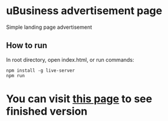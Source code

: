 # uBusiness advertisement page
Simple landing page advertisement
## How to run
In root directory, open index.html, or run commands:
```
npm install -g live-server
npm run
```
# You can visit [this page](u-business.vercel.app) to see finished version
